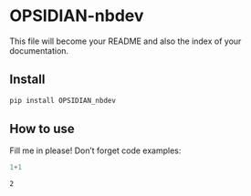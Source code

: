 # OPSIDIAN-nbdev


<!-- WARNING: THIS FILE WAS AUTOGENERATED! DO NOT EDIT! -->

This file will become your README and also the index of your
documentation.

## Install

``` sh
pip install OPSIDIAN_nbdev
```

## How to use

Fill me in please! Don’t forget code examples:

``` python
1+1
```

    2
